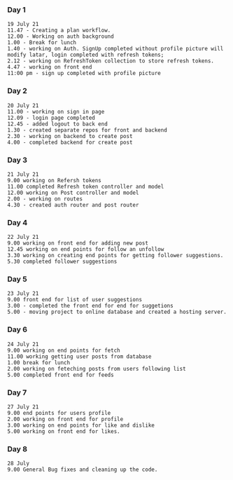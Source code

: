 

### Day 1
	19 July 21
	11.47 - Creating a plan workflow. 
	12.00 - Working on auth background
	1.00 - Break for lunch
	1.40 - working on Auth. SignUp completed without profile picture will modify latar, login completed with refresh tokens;
	2.12 - working on RefreshToken collection to store refresh tokens.
	4.47 - working on front end
	11:00 pm - sign up completed with profile picture 
	
### Day 2
	20 July 21
	11.00 - working on sign in page
	12.09 - login page completed
	12.45 - added logout to back end
	1.30 - created separate repos for front and backend
	2.30 - working on backend to create post
	4.00 - completed backend for create post

### Day 3
	21 July 21
	9.00 working on Refersh tokens
	11.00 completed Refresh token controller and model
	12.00 working on Post controller and model
	2.00 - working on routes
	4.30 - created auth router and post router

### Day 4
	22 July 21
	9.00 working on front end for adding new post
	12.45 working on end points for follow an unfollow
	3.30 working on creating end points for getting follower suggestions.
	5.30 completed follower suggestions

### Day 5
	23 July 21
	9.00 front end for list of user suggestions
	3.00 - completed the front end for end for suggetions
	5.00 - moving project to online database and created a hosting server.


### Day 6
	24 July 21
	9.00 working on end points for fetch
	11.00 working getting user posts from database
	1.00 break for lunch
	2.00 working on feteching posts from users following list
	5.00 completed front end for feeds

### Day 7
	27 July 21
	9.00 end points for users profile
	2.00 working on front end for profile
	3.00 working on end points for like and dislike
	5.00 working on front end for likes.

### Day 8
	28 July 
	9.00 General Bug fixes and cleaning up the code.


	  

	
	

